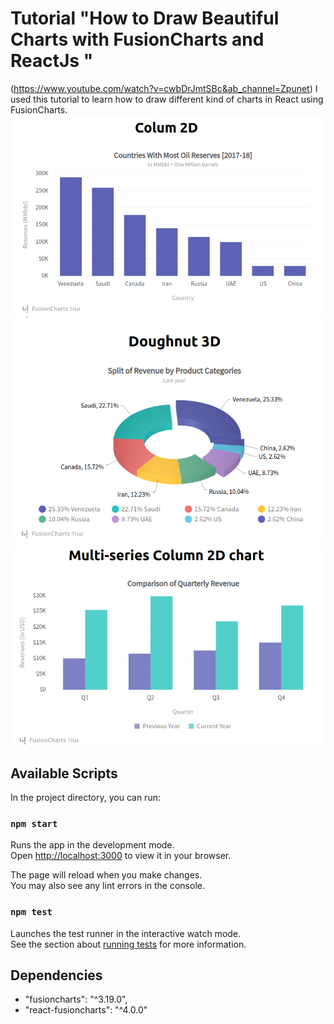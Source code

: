 # Tutorial "How to Draw Beautiful Charts with FusionCharts and ReactJs "

(https://www.youtube.com/watch?v=cwbDrJmtSBc&ab_channel=Zpunet)
I used this tutorial to learn how to draw different kind of charts in React using FusionCharts.
!["Colum 2D"](https://github.com/NadiaPia/first-fusioncharts-project/blob/master/pics/colum%202D.png)
!["Doughnut 3D"](https://github.com/NadiaPia/first-fusioncharts-project/blob/master/pics/Doughnut%203D.png)
!["Multi 2D"](https://github.com/NadiaPia/first-fusioncharts-project/blob/master/pics/Multi%202D.png)


## Available Scripts

In the project directory, you can run:

### `npm start`

Runs the app in the development mode.\
Open [http://localhost:3000](http://localhost:3000) to view it in your browser.

The page will reload when you make changes.\
You may also see any lint errors in the console.

### `npm test`

Launches the test runner in the interactive watch mode.\
See the section about [running tests](https://facebook.github.io/create-react-app/docs/running-tests) for more information.


## Dependencies

- "fusioncharts": "^3.19.0",
- "react-fusioncharts": "^4.0.0"

